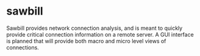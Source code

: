 # sawbill
Sawbill provides network connection analysis, and is meant to quickly provide critical connection information on a remote server. A GUI interface is planned that will provide both macro and micro level views of connections.
